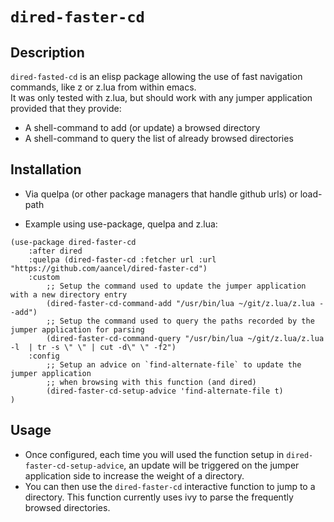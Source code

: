 # `dired-faster-cd`

## Description

`dired-fasted-cd` is an elisp package allowing the use of fast navigation commands, like z or z.lua from within emacs.    
It was only tested with z.lua, but should work with any jumper application provided that they provide:
- A shell-command to add (or update) a browsed directory
- A shell-command to query the list of already browsed directories

## Installation

- Via quelpa (or other package managers that handle github urls) or load-path

- Example using use-package, quelpa and z.lua:

``` emacs-lisp
(use-package dired-faster-cd
    :after dired
    :quelpa (dired-faster-cd :fetcher url :url "https://github.com/aancel/dired-faster-cd")
    :custom
        ;; Setup the command used to update the jumper application with a new directory entry
        (dired-faster-cd-command-add "/usr/bin/lua ~/git/z.lua/z.lua --add")
        ;; Setup the command used to query the paths recorded by the jumper application for parsing
        (dired-faster-cd-command-query "/usr/bin/lua ~/git/z.lua/z.lua -l  | tr -s \" \" | cut -d\" \" -f2")
    :config
        ;; Setup an advice on `find-alternate-file` to update the jumper application
        ;; when browsing with this function (and dired)
        (dired-faster-cd-setup-advice 'find-alternate-file t)
)
```

## Usage

- Once configured, each time you will used the function setup in `dired-faster-cd-setup-advice`, an update will be
triggered on the jumper application side to increase the weight of a directory.
- You can then use the `dired-faster-cd` interactive function to jump to a directory.
This function currently uses ivy to parse the frequently browsed directories.
